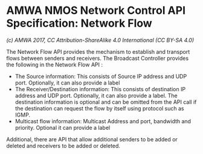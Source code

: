 # AMWA NMOS Network Control API Specification: Network Flow

_(c) AMWA 2017, CC Attribution-ShareAlike 4.0 International (CC BY-SA 4.0)_

The Network Flow API provides the mechanism to establish and transport flows between senders and receivers. The Broadcast Controller provides the following in the Network Flow API : 
- The Source information:  This consists of Source IP address and UDP port. Optionally, it can also provide a label
- The Receiver/Destination information: This consists of destination IP address and UDP port. Optionally, it can also provide a label. The destination information is optional and can be omitted from the API call if the destination can request the flow by itself using protocol such as IGMP.
- Multicast flow information:  Multicast Address and port, bandwidth and priority. Optional it can provide a label

Additional, there are API that allow additional senders to be added or deleted and receivers to be added or deleted. 

